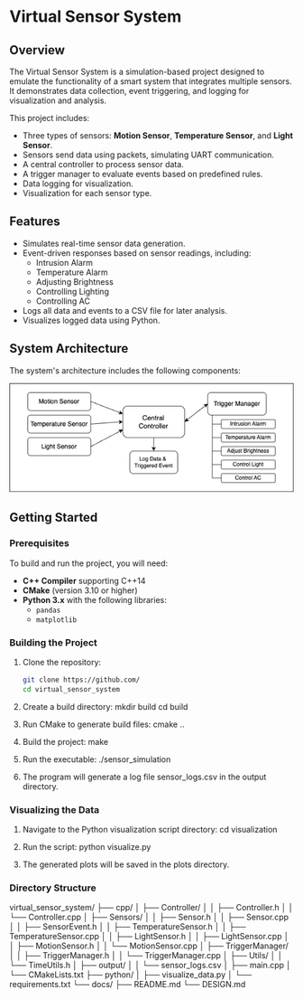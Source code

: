 # Virtual Sensor System

## Overview
The Virtual Sensor System is a simulation-based project designed to emulate the functionality of a smart system that integrates multiple sensors. It demonstrates data collection, event triggering, and logging for visualization and analysis.

This project includes:
- Three types of sensors: **Motion Sensor**, **Temperature Sensor**, and **Light Sensor**.
- Sensors send data using packets, simulating UART communication.
- A central controller to process sensor data.
- A trigger manager to evaluate events based on predefined rules.
- Data logging for visualization.
- Visualization for each sensor type.

## Features
- Simulates real-time sensor data generation.
- Event-driven responses based on sensor readings, including:
  - Intrusion Alarm
  - Temperature Alarm
  - Adjusting Brightness
  - Controlling Lighting
  - Controlling AC
- Logs all data and events to a CSV file for later analysis.
- Visualizes logged data using Python.

## System Architecture
The system's architecture includes the following components:

![System Architecture](./system_architecture.png)

## Getting Started

### Prerequisites
To build and run the project, you will need:
- **C++ Compiler** supporting C++14
- **CMake** (version 3.10 or higher)
- **Python 3.x** with the following libraries:
  - `pandas`
  - `matplotlib`

### Building the Project
1. Clone the repository:
   ```bash
   git clone https://github.com/
   cd virtual_sensor_system

2. Create a build directory:
   mkdir build
   cd build

3. Run CMake to generate build files:
   cmake ..

4. Build the project:
   make

5. Run the executable:
   ./sensor_simulation

6. The program will generate a log file sensor_logs.csv in the output directory.

### Visualizing the Data

1. Navigate to the Python visualization script directory:
   cd visualization

2. Run the script:
   python visualize.py

3. The generated plots will be saved in the plots directory.

### Directory Structure

virtual_sensor_system/
├── cpp/
│   ├── Controller/
│   │   ├── Controller.h
│   │   └── Controller.cpp
│   ├── Sensors/
│   │   ├── Sensor.h
│   │   ├── Sensor.cpp
│   │   ├── SensorEvent.h
│   │   ├── TemperatureSensor.h
│   │   ├── TemperatureSensor.cpp
│   │   ├── LightSensor.h
│   │   ├── LightSensor.cpp
│   │   ├── MotionSensor.h
│   │   └── MotionSensor.cpp
│   ├── TriggerManager/
│   │   ├── TriggerManager.h
│   │   └── TriggerManager.cpp
│   ├── Utils/
│   │   └── TimeUtils.h
│   ├── output/
│   │   └── sensor_logs.csv
│   ├── main.cpp
│   └── CMakeLists.txt
├── python/
│   ├── visualize_data.py 
│   └── requirements.txt 
└── docs/
    ├── README.md 
    └── DESIGN.md 

